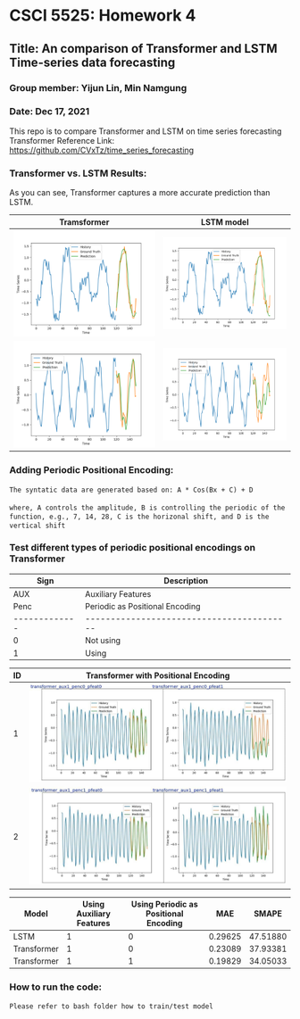 # CSCI 5525: Homework 4
## Title: An comparison of Transformer and LSTM Time-series data forecasting
### Group member: Yijun Lin, Min Namgung
### Date: Dec 17, 2021


This repo is to compare Transformer and LSTM on time series forecasting
Transformer Reference Link: https://github.com/CVxTz/time_series_forecasting


### Transformer vs. LSTM Results:

As you can see, Transformer captures a more accurate prediction than LSTM.

| Tramsformer     | LSTM model
|------------- | -------------
|![1](res_readme/T_1.png)| ![2](res_readme/LSTM_1.png)
|![3](res_readme/T_2.png)| ![4](res_readme/LSTM_2.png)


### Adding Periodic Positional Encoding:

    The syntatic data are generated based on: A * Cos(Bx + C) + D

    where, A controls the amplitude, B is controlling the periodic of the function, e.g., 7, 14, 28, C is the horizonal shift, and D is the vertical shift



### Test different types of periodic positional encodings on Transformer


| Sign  | Description
|------------- | -------------
|AUX| Auxiliary Features
|Penc| Periodic as Positional Encoding  
------------- | -----------------------------------------
|0| Not using
|1| Using


|ID    | Transformer with Positional Encoding    |
|------------- |------------- |
|1|![5](res_readme/t_p_5.png)|
|2|![6](res_readme/t_p_6.png)|


Model| Using Auxiliary Features | Using Periodic as Positional Encoding | MAE | SMAPE
|------------- |------------- |------------- |------------- |------------- |
|LSTM|1|0|0.29625|47.51880
|Transformer|1|0|0.23089|37.93381
|Transformer|1|1|0.19829|34.05033




### How to run the code:

    Please refer to bash folder how to train/test model


